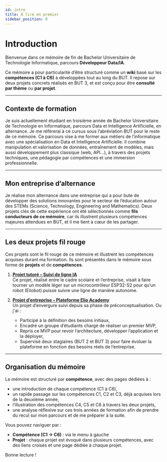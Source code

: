 ```yaml
---
id: intro
title: À lire en premier
sidebar_position: 0
---
```


# Introduction

Bienvenue dans ce mémoire de fin de Bachelor Universitaire de Technologie Informatique, parcours **Développeur Data/IA**.

Ce mémoire a pour particularité d’être structuré comme un **wiki** basé sur les **compétences (C1 à C6)** à développées tout au long du BUT. Il repose sur deux projets concrets réalisés en BUT 3, et est conçu pour être **consulté par thème** ou **par projet**.

---

## Contexte de formation

Je suis actuellement étudiant en troisième année de Bachelor Universitaire de Technologie en Informatique, parcours Data et Intelligence Artificielle, en alternance.
Je me référerai à ce cursus sous l’abréviation BUT pour le reste de ce mémoire.
Ce parcours vise à me former aux métiers de l’informatique avec une spécialisation en Data et Intelligence Artificielle.
Il combine manipulation et valorisation de données, entraînement de modèles, mais aussi développement plus classique (web, API...), à travers des projets techniques, une pédagogie par compétences et une immersion professionnelle.

---

## Mon entreprise d’alternance

Je réalise mon alternance dans une entreprise qui a pour bute de développer des solutions innovantes pour le secteur de l’éducation autour des STEMs (Science, Technology, Engineering and Mathematics).
Deux projets clés de cette expérience ont été sélectionnés comme **fils conducteurs de ce mémoire**, car ils illustrent plusieurs compétences majeures attendues en BUT,
et il me tient à cœur de les partager.

---

## Les deux projets fil rouge

Ces projets sont le fil rouge de ce mémoire et illustrent les compétences acquises durant ma formation. Ils sont présentés dans le mémoire sous forme de **projets** et de **compétences**.

1. **[Projet tutoré – Suivi de ligne IA](skills/projects/projet-tut)**  
   Ce projet, réalisé entre le cadre scolaire et l’entreprise, visait à faire tourner un modèle léger sur un microcontrôleur ESP32-S2 pour qu’un robot (Eliobot) puisse suivre une ligne de manière autonome.

2. **[Projet d’entreprise – Plateforme Elio Academy](skills/projects/projet-plateforme)**  
   Un projet d’envergure suivi depuis sa phase de préconceptualisation. Ou j'ai :
   - Participé à la définition des besoins initiaux,
   - Encadré un groupe d’étudiants chargé de réaliser un premier MVP,
   - Repris ce MVP pour revoir l’architecture, développer l’application et la déployer,
   - Supervisé deux stagiaires (BUT 2 et BUT 3) pour faire évoluer la plateforme en fonction des besoins réels de l’entreprise.

---

## Organisation du mémoire

Le mémoire est structuré par **compétence**, avec des pages dédiées à :
- une introduction de chaque compétence (C1 à C6),
- un rapide passage sur les compétences C1, C2 et C3, déjà acquises lors de la deuxième année,
- l’illustration des compétences C4, C5 et C6 à travers les deux projets,
- une analyse réflexive sur ces trois années de formation afin de prendre du recul sur mon parcours et de me préparer à la suite.

Vous pouvez naviguer par :
- **Compétence (C1 → C6)** : via le menu à gauche
- **Projet** : chaque projet est évoqué dans plusieurs compétences, avec des liens croisés et une page dédiée à chaque projet.

Bonne lecture !
